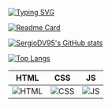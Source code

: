 [![Typing SVG](https://readme-typing-svg.demolab.com?font=Fira+Code&pause=1600&color=4280F7&random=false&width=680&height=60&lines=%3Cp%3EHola+soy+Sergio+Daza%F0%9F%99%8B%E2%80%8D%E2%99%82%EF%B8%8F%3C%2Fp%3E;%3Cp%3EProgramador+Web+Full-Stack%F0%9F%92%BB%3C%2Fp%3E;%3Cp%3EConozco+m%C3%BAltiples+lenguajes+de+programaci%C3%B3n%F0%9F%98%8E%3C%2Fp%3E;%3Cp%3EUtilizo+varios+frameworks+y+librer%C3%ADas%F0%9F%93%96%3C%2Fp%3E;%3Cp%3EConstruyo+sitios+web+desde+simples+a+complejos%F0%9F%94%A7%3C%2Fp%3E)](https://git.io/typing-svg)

[![Readme Card](https://github-readme-stats.vercel.app/api/pin/?username=SergioDV95&repo=Polar_Ecommerce&bg_color=90,0C0E0D,07022F&text_color=FFFFFF)](https://github.com/SergioDV95/github-readme-stats)

[![SergioDV95's GitHub stats](https://github-readme-stats.vercel.app/api?username=SergioDV95&bg_color=90,0C0E0D,07022F&text_color=FFFFFF)](https://github.com/SergioDV95/github-readme-stats)

[![Top Langs](https://github-readme-stats.vercel.app/api/top-langs/?username=SergioDV95&langs_count=10&layout=compact&bg_color=90,0C0E0D,07022F&text_color=FFFFFF)](https://github.com/SergioDV95/github-readme-stats)

| HTML | CSS | JS | 
|---|---|---|
| ![HTML](https://www.freepik.com/icon/html-5_5968267#fromView=search&term=HTML&track=ais&page=1&position=0&uuid=b7876cb3-5936-483c-a574-48a14ffabcaa) | ![CSS](https://www.freepik.com/icon/css-3_5968242#fromView=resource_detail&position=19) | ![JS](https://www.freepik.com/icon/js_5968292#fromView=resource_detail&position=15) |
